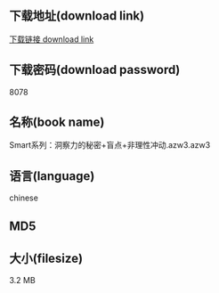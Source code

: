 ## 下载地址(download link)
[下载链接 download link](https://voluble-croquembouche-d321dc.netlify.app/?s=Smart%E7%B3%BB%E5%88%97%EF%BC%9A%E6%B4%9E%E5%AF%9F%E5%8A%9B%E7%9A%84%E7%A7%98%E5%AF%86%2B%E7%9B%B2%E7%82%B9%2B%E9%9D%9E%E7%90%86%E6%80%A7%E5%86%B2%E5%8A%A8.azw3)

## 下载密码(download password)
8078

## 名称(book name)
Smart系列：洞察力的秘密+盲点+非理性冲动.azw3.azw3

## 语言(language)
chinese

## MD5


## 大小(filesize)
3.2 MB

